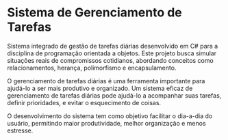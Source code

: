 # Sistema de Gerenciamento de Tarefas
Sistema integrado de gestão de tarefas diárias desenvolvido em C# para a disciplina de programação orientada a objetos. Este projeto busca simular situações reais de compromissos cotidianos, abordando conceitos como relacionamentos, herança, polimorfismo e encapsulamento.

O gerenciamento de tarefas diárias é uma ferramenta importante para ajudá-lo a ser mais produtivo e organizado. Um sistema eficaz de gerenciamento de tarefas diárias pode ajudá-lo a acompanhar suas tarefas, definir prioridades, e evitar o esquecimento de coisas.

O desenvolvimento do sistema tem como objetivo facilitar o dia-a-dia do usuário, permitindo maior produtividade, melhor organização e menos estresse.
